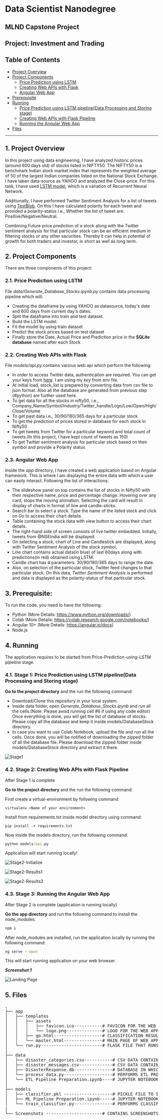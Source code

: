 # Data Scientist Nanodegree

## MLND Capstone Project

## Project: Investment and Trading

## Table of Contents

- [Project Overview](#project-overview)
- [Project Components](#project-components)
  - [Price Prediction using LSTM](#python)
  - [Creating Web APIs with Flask](#flask)
  - [Angular Web App](#angular)
- [Prerequisite](#prereq)
- [Running](#project-running)
  - [Price Prediction using LSTM pipeline(Data Processing and Storing stage)](#process_generate)
  - [Creating Web APIs with Flask Pipeline](#api-creation)
  - [Running the Angular Web App](#run-flask)
- [Files](#files)

***

<a id='project-overview'></a>

## 1. Project Overview
In this project using data engineering, I have analyzed historic prices (around 600 days old) of stocks listed in NIFTY50. The NIFTY50 is a benchmark Indian stock market index that represents the weighted average of 50 of the largest Indian companies listed on the National Stock Exchange. I have taken data-source as YAHOO and analyzed the Close-price. For this task, I have used <a href="https://colah.github.io/posts/2015-08-Understanding-LSTMs/" target="_blank"> LSTM model</a>, which is a variation of Recurrent Neural Network.

Additionally, I have performed Twitter Sentiment Analysis for a list of tweets using <a href="https://textblob.readthedocs.io/en/dev/" target="_blank">TextBlob</a>. On this I have calculated polarity for each tweet and provided a polarity-status i.e., Whether the list of tweet are: Positive/Negative/Neutral.

Combining Future price prediction of a stock along with the Twitter sentiment analysis for that particular stock can be an efficient medium in filtering stocks or any other securities. Thereby it can help in potential of growth for both traders and investor, in short as well as long term. 

<a id='project-components'></a>

## 2. Project Components

There are three components of this project:

<a id='python'></a>

### 2.1. Price Prediction using LSTM
File _data/Generate_Database_Stocks.ipynb.py_ contains data processing pipeline which will:

- Creating the dataframe by using YAHOO as datasource, today's date and 600 days from current day's dates.
- Split the dataframe into train and test dataset.
- Build the LSTM model.
- Fit the model by using train dataset
- Predict the stock prices based on test dataset
- Finally store the Date, Actual Price and Prediction price in the **SQLite database** named after each Stock

<a id='flask'></a>

### 2.2. Creating Web APIs with Flask

File _models/api.py_ contains various web api which perform the following:

- In order to access Twitter data, authentication are required. You can get your keys from <a href="https://developer.twitter.com/en/docs/twitter-api/getting-started/guide" target="_blank">here</a>. I am using my _key_ from env file.
- At initial load, stock_list is prepared by converting data from csv file to json format. Also all the database are generated from previous step (#python) are further used here.
- To get data for all the stocks in nifty50, i.e., Company_Name/Symbol/Industry/Twitter_handle/Logo/Low/Open/High/Close/Volume
- To get past data i.e., 30/90/180/365 days for a particular stock
- To get the prediction of prices stored in database for each stock in Nifty50
- To get tweets from Twitter for a particular keyword and total count of tweets.(In this project, I have kept count of tweets as 150)
- To get Twitter sentiment analysis for particular stock based on their symbol and provide a Polarity status


<a id='flask'></a>

### 2.3. Angular Web App

Inside the _app_ directory, I have created a web application based on Angular framework. This is where I am displaying the entire data with which a user can easily interact.
Following the list of interactions:

- The slideshow panel on top contains the list of stocks in Nifty50 with their respective name, price and percentage change. Hovering over any card, stops the moving animation. Selecting the card will result in display of charts in format of line and candle-sticks.
- Search bar to select a stock. Type the name of the listed stock and click on _Go_ to access their chart details.
- Table containing the stock data with view button to access their chart details.
- The right-hand side of screen consists of live twitter embedded. Initially, tweets from @NSEIndia will be displayed.
- On selecting a stock, chart of Line and Candlestick are displayed, along with Twitter Sentiment Analysis of the stock symbol.
- Line chart contains actual data(in blue) of last 60days along with predictions(in red) obtained using LSTM.
- Candle chart has 4 parameters: 30/90/180/365 days to range the date.
- Also, on selection of the particular stock, Twitter feed changes to that particular stock. On this data, _Twitter Sentiment Analysis_ is performed and data is displayed as the polarity-status of that particular stock.

<a id="prereq"></a>
## 3. Prerequisite:
To run the code, you need to have the following:

- Python (More Details: https://www.python.org/downloads/)
- Colab (More Details: https://colab.research.google.com/notebooks/)
- Angular 10+ (More Details: https://angular.io/docs)
- Node.js

<a id='project-running'></a>

## 4. Running

The application requires to be started from Price-Prediction-using-LSTM pipeline stage.

<a id='process_generate'></a>

### 4.1. Stage 1: Price Prediction using LSTM pipeline(Data Processing and Storing stage)

**Go to the project directory** and the run the following command:

- Download/Clone this repository in your local system.
- Inside data folder, open _Generate_Database_Stocks.ipynb_ and run all the cells.(Note: Please avoid running cell #6 if using any code editor) Once everything is done, you will get the list of database of stocks. Please copy all the database and keep it inside models/DatabaseStock directory.
- In case you want to use Colab Notebook, upload the file and run all the cells. Once done, you will be notified of downloading the zipped folder of all the database file. Please download the zipped folder inside models/DatabaseStock directory and extract it there.

![Stage1](https://github.com/prabhatdutt95/Disaster-Response-Pipeline/blob/main/Screenshots/Stage1.JPG?raw=true)

<a id='api-creation'></a>
### 4.2. Stage 2: Creating Web APIs with Flask Pipeline

After Stage 1 is complete

**Go to the project directory** and the run the following command:

First create a virtual-environment by following command
```
virtualenv <Name of your environment>
```
Install from requirements.txt inside model directory using command:
```
pip install -r requirements.txt
```

Now inside the models directory, run the following command:
```bat
python models/api.py
```

Application will start running locally!

![Stage2-Initialize](https://github.com/prabhatdutt95/Disaster-Response-Pipeline/blob/main/Screenshots/Stage2_init.JPG?raw=true)


<a id='stage2-results'></a>
![Stage2-Results1](https://github.com/prabhatdutt95/Disaster-Response-Pipeline/blob/main/Screenshots/Stage2_results1.JPG?raw=true)

![Stage2-Results2](https://github.com/prabhatdutt95/Disaster-Response-Pipeline/blob/main/Screenshots/Stage2_results2.JPG?raw=true)


<a id='run-flask'></a>
### 4.3. Stage 3: Running the Angular Web App

After Stage 2 is complete (application is running locally)

**Go the app directory** and run the following command to install the node_modules:

<a id='web-cmd'></a>

```bat
npm i
```
After node_modules are installed, run the application locally by running the following command:
```bat
ng serve --open
```
This will start running application on your web browser.

**_Screenshot 1_**

![Landing Page](https://github.com/prabhatdutt95/Disaster-Response-Pipeline/blob/main/Screenshots/Landing_page.JPG?raw=true)


## 5. Files

<pre>
.
├── app
│   ├── templates
│   │   ├── assets
│   │   │   ├── favicon.ico-----------# FAVICON FOR THE WEB APP
│   │   │   └── logo.png--------------# LOGO FOR THE WEB APP
│   │   ├── go.html-------------------# CLASSIFICATION RESULT PAGE OF WEB APP
│   │   └── master.html---------------# MAIN PAGE OF WEB APP
│   └── run.py------------------------# FLASK FILE THAT RUNS APP
│
├── data
│   ├── disaster_categories.csv-----------# CSV DATA CONTAINING CATEGORIES DATA
│   ├── disaster_messages.csv-------------# CSV DATA CONTAINING MESSAGES DATA
│   ├── DisasterResponse.db---------------# DATABASE IN WHICH WE SAVE THE CLEANED DATA
│   └── process_data.py-------------------# PERFORMS ETL PROCESS
│   └── ETL Pipeline Preparation.ipynb----# JUPYTER NOTEBOOK CONTAINING ETL PIPELINE
│
├── models
│   ├── classifier.pkl -------------------# PICKLE FILE TO SAVE THE EXPORT THE FINAL MODEL-PIPELINE
│   ├── ML Pipeline Preparation.ipynb-----# JUPYTER NOTEBOOK CONTAINING ML PIPELINE
│   └── train_classifier.py---------------# PERFORMS CLASSIFICATION TASK
|
└── Screenshots ----------------------# CONTAINS SCREENSHOTS FOR VARIOUS STEPS IN APPLICATION

</pre>

